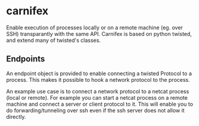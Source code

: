 carnifex
========

Enable execution of processes locally or on a remote machine (eg. over SSH) transparantly with the same API.
Carnifex is based on python twisted, and extend many of twisted's classes.


Endpoints
--------

An endpoint object is provided to enable connecting a twisted Protocol to a process.
This makes it possible to hook a network protocol to the process.

An example use case is to connect a network protocol to a netcat process (local or remote).
For example you can start a netcat process on a remote machine and connect a server or client protocol to it.
This will enable you to do forwarding/tunneling over ssh even if the ssh server does not allow it directly.
